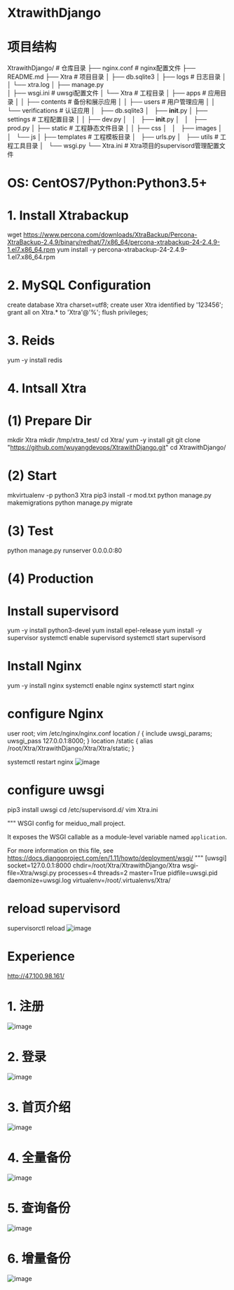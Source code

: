 # XtrawithDjango
# 项目结构
XtrawithDjango/                 # 仓库目录
├── nginx.conf                  # nginx配置文件
├── README.md
├── Xtra                        # 项目目录
│   ├── db.sqlite3
│   ├── logs                    # 日志目录
│   │   └── xtra.log
│   ├── manage.py               
│   ├── wsgi.ini                # uwsgi配置文件
│   └── Xtra                    # 工程目录
│       ├── apps                # 应用目录
│       │   ├── contents        # 备份和展示应用
│       │   ├── users                   # 用户管理应用
│       │   └── verifications           # 认证应用
│       ├── db.sqlite3
│       ├── __init__.py
│       ├── settings            # 工程配置目录
│       │   ├── dev.py
│       │   ├── __init__.py
│       │   ├── prod.py
│       ├── static              # 工程静态文件目录
│       │   ├── css
│       │   ├── images
│       │   └── js
│       ├── templates           # 工程模板目录
│       ├── urls.py
│       ├── utils	          # 工程工具目录
│       └── wsgi.py
└── Xtra.ini            # Xtra项目的supervisord管理配置文件


# OS: CentOS7/Python:Python3.5+

# 1. Install Xtrabackup
wget https://www.percona.com/downloads/XtraBackup/Percona-XtraBackup-2.4.9/binary/redhat/7/x86_64/percona-xtrabackup-24-2.4.9-1.el7.x86_64.rpm
yum install -y percona-xtrabackup-24-2.4.9-1.el7.x86_64.rpm

# 2. MySQL Configuration
create database Xtra charset=utf8;
create user Xtra identified by '123456';
grant all on Xtra.* to 'Xtra'@'%';
flush privileges;

# 3. Reids
yum -y install redis

# 4. Intsall Xtra
# (1) Prepare Dir
mkdir Xtra
mkdir /tmp/xtra_test/
cd Xtra/
yum -y install git
git clone "https://github.com/wuyangdevops/XtrawithDjango.git"
cd XtrawithDjango/

# (2) Start
mkvirtualenv -p python3 Xtra
pip3 install -r mod.txt
python manage.py makemigrations
python manage.py migrate

# (3) Test
python manage.py runserver 0.0.0.0:80

# (4) Production
# Install supervisord
yum -y install python3-devel
yum install epel-release
yum install -y supervisor
systemctl enable supervisord
systemctl start supervisord

# Install Nginx 
yum -y install nginx
systemctl enable nginx
systemctl start nginx

# configure Nginx
user root;
vim /etc/nginx/nginx.conf
        location / {
                include uwsgi_params;
                uwsgi_pass 127.0.0.1:8000;
        }
        location /static {
         alias /root/Xtra/XtrawithDjango/Xtra/Xtra/static;
       }

systemctl restart nginx
![image](https://github.com/wuyangdevops/XtrawithDjango/blob/master/Pic/nginx.png)

# configure uwsgi
pip3 install uwsgi
cd /etc/supervisord.d/
vim Xtra.ini

"""
WSGI config for meiduo_mall project.

It exposes the WSGI callable as a module-level variable named ``application``.

For more information on this file, see
https://docs.djangoproject.com/en/1.11/howto/deployment/wsgi/
"""
[uwsgi]
socket=127.0.0.1:8000
chdir=/root/Xtra/XtrawithDjango/Xtra
wsgi-file=Xtra/wsgi.py
processes=4
threads=2
master=True
pidfile=uwsgi.pid
daemonize=uwsgi.log
virtualenv=/root/.virtualenvs/Xtra/

# reload supervisord
supervisorctl reload
![image](https://github.com/wuyangdevops/XtrawithDjango/blob/master/Pic/uwsgi.png)

# Experience
http://47.100.98.161/

# 1. 注册
![image](https://github.com/wuyangdevops/XtrawithDjango/blob/master/Pic/register.png)
# 2. 登录
![image](https://github.com/wuyangdevops/XtrawithDjango/blob/master/Pic/login.png)
# 3. 首页介绍
![image](https://github.com/wuyangdevops/XtrawithDjango/blob/master/Pic/desc.png)
# 4. 全量备份
![image](https://github.com/wuyangdevops/XtrawithDjango/blob/master/Pic/fullbackup.png)
# 5. 查询备份
![image](https://github.com/wuyangdevops/XtrawithDjango/blob/master/Pic/show.png)
# 6. 增量备份
![image](https://github.com/wuyangdevops/XtrawithDjango/blob/master/Pic/incre.png)



